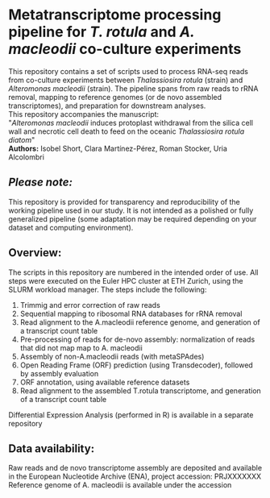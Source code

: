 # Metatranscriptome processing pipeline for _T. rotula_ and _A. macleodii_ co-culture experiments
This repository contains a set of scripts used to process RNA-seq reads from co-culture experiments between _Thalassiosira rotula_ (strain) and _Alteromonas macleodii_ (strain). The pipeline spans from raw reads to rRNA removal, mapping to reference genomes (or de novo assembled transcriptomes), and preparation for downstream analyses.<br>
This repository accompanies the manuscript:<br>
"_Alteromonas macleodii_ induces protoplast withdrawal from the silica cell wall and necrotic cell death to feed on the oceanic _Thalassiosira rotula diatom_"<br>
**Authors:** Isobel Short, Clara Martínez-Pérez, Roman Stocker, Uria Alcolombri


## _Please note:_ 
This repository is provided for transparency and reproducibility of the working pipeline used in our study. It is not intended as a polished or fully generalized pipeline (some adaptation may be required depending on your dataset and computing environment). 

## Overview:
The scripts in this repository are numbered in the intended order of use. All steps were executed on the Euler HPC cluster at ETH Zurich, using the SLURM workload manager.
The steps include the following:
01. Trimmig and error correction of raw reads 
02. Sequential mapping to ribosomal RNA databases for rRNA removal 
03. Read alignment to the A.macleodii reference genome, and generation of a transcript count table 
04. Pre-processing of reads for de-novo assembly: normalization of reads that did not map map to A. macleodii 
05. Assembly of non-A.macleodii reads (with metaSPAdes)
06. Open Reading Frame (ORF) prediction (using Transdecoder), followed by assembly evaluation
07. ORF annotation, using available reference datasets 
08. Read alignment to the assembled T.rotula transcriptome, and generation of a transcript count table

Differential Expression Analysis (performed in R) is available in a separate repository

## Data availability:
Raw reads and de novo transcriptome assembly are deposited and available in the European Nucleotide Archive (ENA), project accession: PRJXXXXXXX
Reference genome of A. macleodii is available under the accession 
